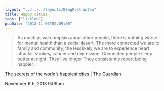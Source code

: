 ```yaml
---
layout: "../../../layouts/BlogPost.astro"
title: Happy cities
tags: ["linklog"]
pubDate: "2013-11-06T09:09:00"
---
```


> As much as we complain about other people, there is nothing worse for mental health than a social desert. The more connected we are to family and community, the less likely we are to experience heart attacks, strokes, cancer and depression. Connected people sleep better at night. They live longer. They consistently report being happier.

[The secrets of the world’s happiest cities | The Guardian](http://www.theguardian.com/society/2013/nov/01/secrets-worlds-happiest-cities-commute-property-prices)

November 6th, 2013 9:09am
